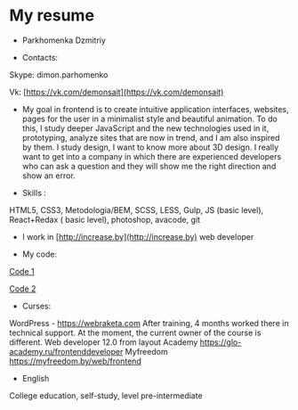# My resume


* Parkhomenka Dzmitriy


* Contacts: 

 Skype: dimon.parhomenko

 Vk: [https://vk.com/demonsait](https://vk.com/demonsait)


* My goal in frontend is to create intuitive application interfaces, websites, pages for the user in a minimalist style and beautiful animation. 
To do this, I study deeper JavaScript and the new technologies used in it, prototyping, analyze sites that are now in trend, and I am also inspired by them. 
I study design, I want to know more about 3D design. 
I really want to get into a company in which there are experienced developers who can ask a question and they will show me the right direction and show an error.

* Skills : 

 HTML5, CSS3, Metodologia/BEM, SCSS, LESS, Gulp, JS (basic level), React+Redax ( basic level), photoshop, avacode, git

* I work in [http://increase.by](http://increase.by) web developer

* My code:

 [Code 1](https://github.com/DmitriyParhomenko/glo-academy---JavaScript/tree/master/Advice%20Finance)

 [Code 2](https://github.com/DmitriyParhomenko/glo-academy---JavaScript/tree/master/Diplom)

* Curses:

 WordPress - https://webraketa.com
 After training, 4 months worked there in technical support. At the moment, the current owner of the course is different.
 Web developer 12.0 from layout Academy https://glo-academy.ru/frontenddeveloper
 Myfreedom https://myfreedom.by/web/frontend

* English

 College education, self-study, level pre-intermediate